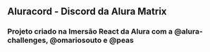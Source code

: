 ## Aluracord - Discord da Alura Matrix
### Projeto criado na Imersão React da Alura com a @alura-challenges, @omariosouto e @peas
